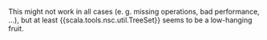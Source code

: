 This might not work in all cases (e. g. missing operations, bad performance, ...), but at least {{scala.tools.nsc.util.TreeSet}} seems to be a low-hanging fruit.
